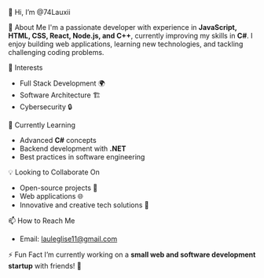 👋 Hi, I’m @74Lauxii

🚀 About Me
I'm a passionate developer with experience in **JavaScript, HTML, CSS, React, Node.js, and C++**, currently improving my skills in **C#**. I enjoy building web applications, learning new technologies, and tackling challenging coding problems.

🎯 Interests
- Full Stack Development 🌍
- Software Architecture 🏗️
- Cybersecurity 🔒

🌱 Currently Learning
- Advanced **C#** concepts
- Backend development with **.NET**
- Best practices in software engineering

💡 Looking to Collaborate On
- Open-source projects 🤝
- Web applications 🌐
- Innovative and creative tech solutions 🚀

📫 How to Reach Me
- Email: [lauleglise11@gmail.com](mailto:your-email@example.com)

⚡ Fun Fact
I’m currently working on a **small web and software development startup** with friends! 🚀

